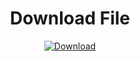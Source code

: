 <div id="header" align="center">
	<h1>Download File</h1>
	<a href="https://github.com/JinkNotFound/htmlDz9/archive/refs/heads/main.zip">
		<img src="https://img.shields.io/badge/Download-00BFFF?style=for-the-badge&logo=&logoColor=white" alt="Download" />
	</a>
</div>
